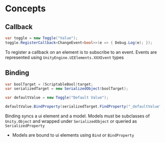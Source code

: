 # Concepts

## Callback

```cs
var toggle = new Toggle("Value");
toggle.RegisterCallback<ChangeEvent<bool>>(e => { Debug.Log(e); });
```

To register a callback on an element is to subscribe to an event. Events are
represented using `UnityEngine.UIElements.XXXEvent` types

## Binding

```cs
var boolTarget = (ScriptableBool)target;
var serializedTarget = new SerializedObject(boolTarget);

var defaultValue = new Toggle("Default Value");

defaultValue.BindProperty(serializedTarget.FindProperty("_defaultValue"));
```

Binding syncs a ui element and a model. Models must be subclasses of
`Unity.Object` and wrapped under `SerializedObject` or queried as
`SerializedProperty`

- Models are bound to ui elements using `Bind` or `BindProperty`
